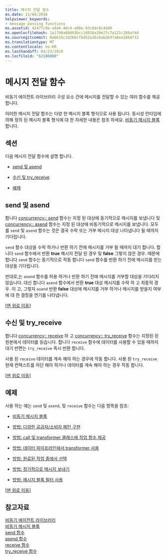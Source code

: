 ```yaml
---
title: 메시지 전달 함수
ms.date: 11/04/2016
helpviewer_keywords:
- message passing functions
ms.assetid: 42477c9e-a8a6-4dc4-a98e-93c6dc8c4dd0
ms.openlocfilehash: 1a1790a08403bcc1d016a39e27c7a121c288af4d
ms.sourcegitcommit: 0ab61bc3d2b6cfbd52a16c6ab2b97a8ea1864f12
ms.translationtype: MT
ms.contentlocale: ko-KR
ms.lasthandoff: 04/23/2019
ms.locfileid: "62186000"
---
```

# <a name="message-passing-functions"></a>메시지 전달 함수

비동기 에이전트 라이브러리 구성 요소 간에 메시지를 전달할 수 있는 여러 함수를 제공 합니다.

이러한 메시지 전달 함수는 다양 한 메시지 블록 형식으로 사용 됩니다. 동시성 런타임에 의해 정의 된 메시지 블록 형식에 대 한 자세한 내용은 참조 하세요. [비동기 메시지 블록](../../parallel/concrt/asynchronous-message-blocks.md)합니다.

##  <a name="top"></a> 섹션

다음 메시지 전달 함수에 설명 합니다.

- [send 및 asend](#send)

- [수신 및 try_receive](#receive)

- [예제](#examples)

##  <a name="send"></a> send 및 asend

합니다 [concurrency:: send](reference/concurrency-namespace-functions.md#send) 함수는 지정 된 대상에 동기적으로 메시지를 보냅니다 및 [concurrency:: asend](reference/concurrency-namespace-functions.md#asend) 함수는 지정 된 대상에 비동기적으로 메시지를 보냅니다. 모두를 `send` 및 `asend` 함수는 것은 결국 수락 또는 거부 메시지 대상 나타냅니다 될 때까지 기다립니다.

`send` 함수 대상을 수락 하거나 반환 하기 전에 메시지를 거부 될 때까지 대기 합니다. 합니다 `send` 함수에서 반환 **true** 메시지 전달 된 경우 및 **false** 그렇지 않은 경우. 때문에 합니다 `send` 함수는 동기적으로 작동 합니다 `send` 함수를 반환 하기 전에 메시지를 받는 대상을 기다립니다.

반대로,는 `asend` 함수를 허용 하거나 반환 하기 전에 메시지를 거부할 대상을 기다리지 않습니다. 대신 합니다 `asend` 함수에서 반환 **true** 대상 메시지를 수락 하 고 최종적 경우. 이 고, 그렇지 `asend` 반환 **false** 대상에 메시지를 거부 하거나 메시지를 받을지 여부에 대 한 결정을 연기를 나타냅니다.

[[맨 위로 이동](#top)]

##  <a name="receive"></a> 수신 및 try_receive

합니다 [concurrency:: receive](reference/concurrency-namespace-functions.md#receive) 하 고 [concurrency:: try_receive](reference/concurrency-namespace-functions.md#try_receive) 함수는 지정된 된 원본에서 데이터를 읽습니다. 합니다 `receive` 함수에 데이터를 사용할 수 있을 때까지 대기 반면는 `try_receive` 즉시 반환 합니다.

사용 된 `receive` 데이터를 계속 해야 하는 경우에 작동 합니다. 사용 된 `try_receive` 현재 컨텍스트를 차단 해야 하거나 데이터를 계속 해야 하는 경우 작동 합니다.

[[맨 위로 이동](#top)]

##  <a name="examples"></a> 예제

사용 하는 예는 `send` 및 `asend`, 및 `receive` 함수는 다음 항목을 참조:

- [비동기 메시지 블록](../../parallel/concrt/asynchronous-message-blocks.md)

- [방법: 다양한 공급자/소비자 패턴 구현](../../parallel/concrt/how-to-implement-various-producer-consumer-patterns.md)

- [방법: call 및 transformer 클래스에 작업 함수 제공](../../parallel/concrt/how-to-provide-work-functions-to-the-call-and-transformer-classes.md)

- [방법: 데이터 파이프라인에서 transformer 사용](../../parallel/concrt/how-to-use-transformer-in-a-data-pipeline.md)

- [방법: 완료된 작업 중에서 선택](../../parallel/concrt/how-to-select-among-completed-tasks.md)

- [방법: 정기적으로 메시지 보내기](../../parallel/concrt/how-to-send-a-message-at-a-regular-interval.md)

- [방법: 메시지 블록 필터 사용](../../parallel/concrt/how-to-use-a-message-block-filter.md)

[[맨 위로 이동](#top)]

## <a name="see-also"></a>참고자료

[비동기 에이전트 라이브러리](../../parallel/concrt/asynchronous-agents-library.md)<br/>
[비동기 메시지 블록](../../parallel/concrt/asynchronous-message-blocks.md)<br/>
[send 함수](reference/concurrency-namespace-functions.md#send)<br/>
[asend 함수](reference/concurrency-namespace-functions.md#asend)<br/>
[receive 함수](reference/concurrency-namespace-functions.md#receive)<br/>
[try_receive 함수](reference/concurrency-namespace-functions.md#try_receive)
